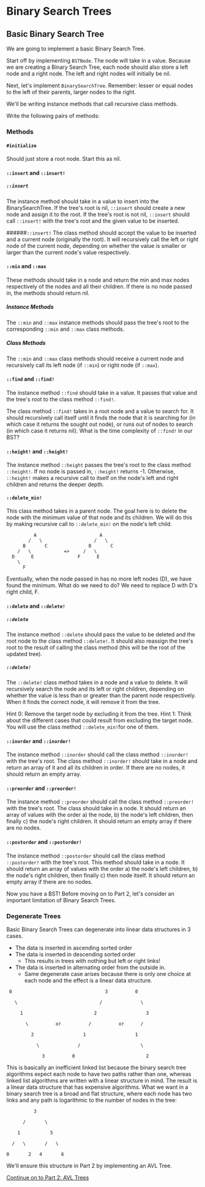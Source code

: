 # Binary Search Trees

## Basic Binary Search Tree

<!-- TODO: make all images pretty illustrator images -->

We are going to implement a basic Binary Search Tree.

Start off by implementing `BSTNode`. The node will take in a value.
Because we are creating a Binary Search Tree, each node should also
store a left node and a right node. The left and right nodes will initially be nil.

Next, let's implement `BinarySearchTree`. Remember: lesser or equal nodes
to the left of their parents, larger nodes to the right.

We'll be writing instance methods that call recursive class methods.

Write the following pairs of methods:

### Methods

#### `#initialize`
  Should just store a root node. Start this as nil.

#### `::insert` and `::insert!`
##### `::insert`
  The instance method should take in a value to insert into the BinarySearchTree.
  If the tree's root is nil, `::insert` should create a new node and assign it to
  the root. If the tree's root is not nil, `::insert` should call `::insert!`
  with the tree's root and the given value to be inserted.

######`::insert!`
  The class method should accept the value to be inserted and a current node
  (originally the root). It will recursively call the left or right node of
  the current node, depending on whether the value is smaller or larger than
  the current node's value respectively.

#### `::min` and `::max`
These methods should take in a node and return the min and max nodes respectively
of the nodes and all their children. If there is no node passed in, the methods
should return nil.

##### Instance Methods
  The `::min` and `::max` instance methods should pass the tree's root to the
  corresponding `::min` and `::max` class methods.

##### Class Methods
  The `::min` and `::max` class methods should receive a current node and
  recursively call its left node (if `::min`) or right node (if `::max`).

#### `::find` and `::find!`
  The instance method `::find` should take in a value. It passes that value
  and the tree's root to the class method `::find!`.

  The class method `::find!` takes in a root node and a value to search for.
  It should recursively call itself until it finds the node that it is searching
  for (in which case it returns the sought out node), or runs out of nodes to
  search (in which case it returns nil). What is the time complexity of `::find!` in our BST?

#### `::height!` and `::height!`
  The instance method `::height` passes the tree's root to the class method `::height!`.
  If no node is passed in, `::height!` returns -1. Otherwise, `::height!` makes
  a recursive call to itself on the node's left and right children and returns the deeper depth.

#### `::delete_min!`
  This class method takes in a parent node. The goal here is to delete the node
  with the minimum value of that node and its children. We will do this by
  making recursive call to `::delete_min!` on the node's left child.

  ```
            A                       A
          /   \                   /   \
        B       C               B       C
      /   \            =>     /   \     
    D      E                F      E
      \
        F
  ```

  Eventually, when the node passed in has no more left nodes (D), we have
  found the minimum. What do we need to do? We need to replace D with D's right child, F.

#### `::delete` and `::delete!`
##### `::delete`
  The instance method `::delete` should pass the value to be deleted and
  the root node to the class method `::delete!`. It should also reassign
  the tree's root to the result of calling the class method (this will be
    the root of the updated tree).

##### `::delete!`
  The `::delete!` class method takes in a node and a value to delete. It will
  recursively search the node and its left or right children, depending on
  whether the value is less than or greater than the parent node respectively.
  When it finds the correct node, it will remove it from the tree.

  Hint 0: Remove the target node by excluding it from the tree.
  Hint 1: Think about the different cases that could result from excluding
  the target node. You will use the class method `::delete_min!`for one of them.

#### `::inorder` and `::inorder!`
  The instance method `::inorder` should call the class method `::inorder!` with the tree's root.
  The class method `::inorder!` should take in a node and return an array of
  it and all its children in order. If there are no nodes, it should return an empty array.

#### `::preorder` and `::preorder!`
  The instance method `::preorder` should call the class method `::preorder!` with the tree's root.
  The class should take in a node. It should return an array of values with
  the order a) the node, b) the node's left children, then finally c) the node's
  right children. It should return an empty array if there are no nodes.

#### `::postorder` and `::postorder!`
  The instance method `::postorder` should call the class method `::postorder!` with the tree's root.
  This method should take in a node. It should return an array of values with
  the order a) the node's left children, b) the node's right children, then
  finally c) then node itself. It should return an empty array if there are no nodes.

Now you have a BST! Before moving on to Part 2, let's consider an important limitation of Binary Search Trees.

### Degenerate Trees

Basic Binary Search Trees can degenerate into linear data structures in 3 cases.
  * The data is inserted in ascending sorted order
  * The data is inserted in descending sorted order
    * This results in trees with nothing but left or right links!
  * The data is inserted in alternating order from the outside in.
    * Same degenerate case arises because there is only one choice at each
    node and the effect is a linear data structure.

```
 0                                  3          0

   \                              /              \

     1                          2                  3

       \          or          /          or      /

         2                  1                  1

           \              /                      \

             3          0                          2
```

This is basically an inefficient linked list because the binary search tree
algorithms expect each node to have two paths rather than one, whereas
linked list algorithms are written with a linear structure in mind. The
result is a linear data structure that has expensive algorithms. What
we want in a binary search tree is a broad and flat structure, where
each node has two links and any path is logarithmic to the number of nodes in the tree:

```
          3

      /       \

    1           5

  /   \       /   \

0       2   4       6
```

We'll ensure this structure in Part 2 by implementing an AVL Tree.

[Continue on to Part 2: AVL Trees](./avl.md)
